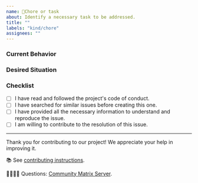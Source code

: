 ```yaml
---
name: 🧹Chore or task
about: Identify a necessary task to be addressed.
title: ""
labels: "kind/chore"
assignees: ""
---
```


### Current Behavior

<!-- A brief description of what the current circumstance is. -->

### Desired Situation

<!-- A brief description of the necessary action to take. -->

### Checklist

-   [ ] I have read and followed the project's code of conduct.
-   [ ] I have searched for similar issues before creating this one.
-   [ ] I have provided all the necessary information to understand and reproduce the issue.
-   [ ] I am willing to contribute to the resolution of this issue.

---

Thank you for contributing to our project! We appreciate your help in improving it.

📚 See [contributing instructions](https://github.com/sugarlabs/musicblocks/blob/master/README.md).

🙋🏾🙋🏼 Questions: [Community Matrix Server](https://matrix.to/#/#sugar:matrix.org).
